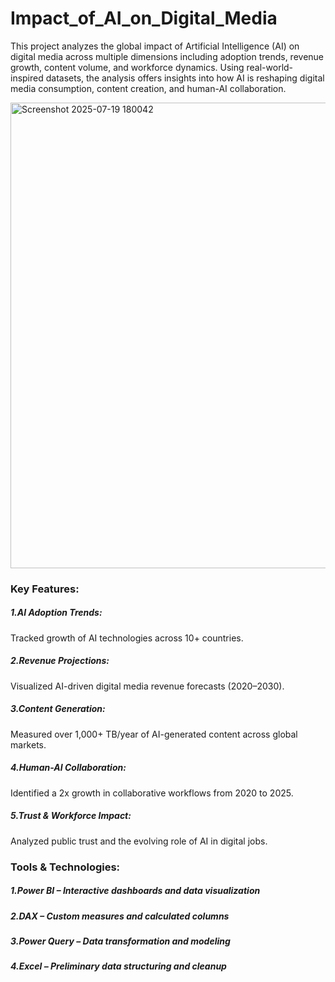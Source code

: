 # Impact_of_AI_on_Digital_Media
This project analyzes the global impact of Artificial Intelligence (AI) on digital media across multiple dimensions including adoption trends, revenue growth, content volume, and workforce dynamics. Using real-world-inspired datasets, the analysis offers insights into how AI is reshaping digital media consumption, content creation, and human-AI collaboration.

<img width="1328" height="745" alt="Screenshot 2025-07-19 180042" src="https://github.com/user-attachments/assets/c68e189b-ff93-46da-b30c-b5b99f8cd6e2" />


### Key Features:
##### 1.AI Adoption Trends:
Tracked growth of AI technologies across 10+ countries.
##### 2.Revenue Projections: 
Visualized AI-driven digital media revenue forecasts (2020–2030).
##### 3.Content Generation:
Measured over 1,000+ TB/year of AI-generated content across global markets.
##### 4.Human-AI Collaboration:
Identified a 2x growth in collaborative workflows from 2020 to 2025.
##### 5.Trust & Workforce Impact:
Analyzed public trust and the evolving role of AI in digital jobs.

### Tools & Technologies:

##### 1.Power BI – Interactive dashboards and data visualization
##### 2.DAX – Custom measures and calculated columns
##### 3.Power Query – Data transformation and modeling
##### 4.Excel – Preliminary data structuring and cleanup



